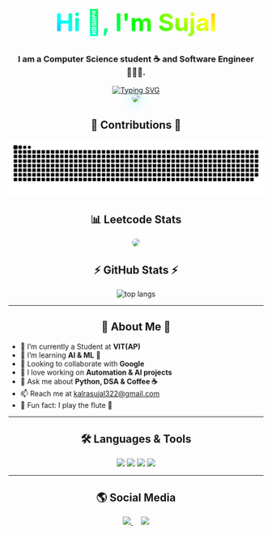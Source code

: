 <h1 align="center" style="font-size: 3rem; background: linear-gradient(45deg, #00f, #0ff, #0f0, #ff0, #f00); -webkit-background-clip: text; -webkit-text-fill-color: transparent; animation: gradientMove 3s infinite alternate ease-in-out;">Hi 👋, I'm Sujal</h1>

<h3 align="center">I am a Computer Science student ☕ and Software Engineer 🧑🏼‍💻.</h3>

<div align="center">
    <a href="#">
        <img src="https://readme-typing-svg.demolab.com?font=Fira+Code&size=27&pause=1000&color=00FFFF&width=470&lines=Hello+Fellow+%3C%2FDevelopers%3E;Keep+Learning+%26+Building+%F0%9F%94%A7;Code%2C+Debug%2C+Repeat+%F0%9F%9A%80" alt="Typing SVG" />
    </a>
</div>

<div align="center">
    <img src="https://miro.medium.com/max/1400/1*OxT7UjIwhklKE8d8SFyo7g.gif" width="500" style="border-radius: 10px; box-shadow: 0px 0px 20px rgba(0, 255, 255, 0.5);"/>
</div>

<div align="center">
    <h2>🐍 Contributions 🐍</h2>
    <img alt="snake eating my contributions" src="https://raw.githubusercontent.com/platane/snk/output/github-contribution-grid-snake.svg" />
</div>

<h2 align="center">📊 Leetcode Stats</h2>
<p align="center">
    <img src="https://leetcard.jacoblin.cool/SUJAL_KALRA?theme=dark&font=Nunito&ext=heatmap" width="500" style="border-radius: 10px;"/>
</p>

<h2 align="center">⚡ GitHub Stats ⚡</h2>
<div align="center">
    <img width="400" src="https://github-readme-stats.vercel.app/api/top-langs/?username=sujalkalra&hide=HTML&langs_count=8&layout=compact&theme=react&border_radius=10&size_weight=0.5&count_weight=0.5&exclude_repo=github-readme-stats" alt="top langs" />
</div>

---

<h2 align="center">🚀 About Me 🚀</h2>
<ul>
    <li>🔭 I’m currently a Student at <b>VIT(AP)</b></li>
    <li>🌱 I’m learning <b>AI & ML</b> 🧠</li>
    <li>👯 Looking to collaborate with <b>Google</b></li>
    <li>🤖 I love working on <b>Automation & AI projects</b></li>
    <li>💬 Ask me about <b>Python, DSA & Coffee ☕</b></li>
    <li>📫 Reach me at <a href="mailto:kalrasujal322@gmail.com">kalrasujal322@gmail.com</a></li>
    <li>🎵 Fun fact: I play the flute 🪈</li>
</ul>

---

<h2 align="center">🛠 Languages & Tools</h2>
<div align="center">
    <img src="https://skillicons.dev/icons?i=python,java,js,ts,html,css" height="50"/>
    <img src="https://skillicons.dev/icons?i=react,nextjs,django,flask,express,fastapi,selenium" height="50"/>
    <img src="https://skillicons.dev/icons?i=mysql,mongodb,redis,prisma" height="50"/>
    <img src="https://skillicons.dev/icons?i=git,github,aws,vscode,vercel,supabase" height="50"/>
</div>

---

<h2 align="center">🌎 Social Media</h2>
<div align="center">
    <a href="https://www.linkedin.com/in/compilersuji" target="_blank">
        <img src="https://skillicons.dev/icons?i=linkedin" height="50"/>
    </a>
    &nbsp; &nbsp;
    <a href="https://www.instagram.com/compilersuji" target="_blank">
        <img src="https://skillicons.dev/icons?i=instagram" height="50"/>
    </a>
</div>


